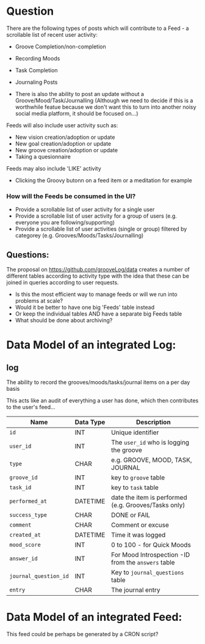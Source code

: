 # Question

There are the following types of posts which will contribute to a Feed - a scrollable list of recent user activity:

* Groove Completion/non-completion
* Recording Moods
* Task Completion
* Journaling Posts

* There is also the ability to post an update without a Groove/Mood/Task/Journalling (Although we need to decide if this is a worthwhile featue because we don't want this to turn into another noisy social media platform, it should be focused on...)

Feeds will also include user activity such as:
* New vision creation/adoption or update
* New goal creation/adoption or update
* New groove creation/adoption or update
* Taking a quesionnaire

Feeds may also include 'LIKE' activity
* Clicking the Groovy butonn on a feed item or a meditation for example

### How will the Feeds be consumed in the UI?
* Provide a scrollable list of user activity for a single user
* Provide a scrollable list of user activity for a group of users (e.g. everyone you are following/supporting)
* Provide a scrollable list of user activities (single or group) filtered by categorey (e.g. Grooves/Moods/Tasks/Journalling)

## Questions:
The proposal on https://github.com/grooveLog/data creates a number of different tables according to activity type with the idea that these can be joined in queries according to user requests.

* Is this the most efficient way to manage feeds or will we run into problems at scale?
* Would it be better to have one big 'Feeds' table instead
* Or keep the individual tables AND have a separate big Feeds table
* What should be done about archiving?

# Data Model of an integrated Log:

## log
The ability to record the grooves/moods/tasks/journal items on a per day basis

This acts like an audit of everything a user has done, which then contributes to the user's feed...

| Name | Data Type | Description |
| ------------- | ------------- | ---------- |
| `id` | INT  | Unique identifier |
| `user_id` | INT  | The `user_id` who is logging the groove |
| `type` | CHAR | e.g. GROOVE, MOOD, TASK, JOURNAL |
| `groove_id` | INT  | key to `groove` table |
| `task_id` | INT  | key to `task` table |
| `performed_at` | DATETIME  | date the item is performed (e.g. Grooves/Tasks only) |
| `success_type` | CHAR | DONE or FAIL |
| `comment` | CHAR | Comment or excuse |
| `created_at` | DATETIME | Time it was logged | 
| `mood_score` | INT  | 0 to 100 - for Quick Moods |
| `answer_id` | INT  | For Mood Introspection -ID from the `answers` table |
| `journal_question_id` | INT  | Key to `journal_questions` table |
| `entry` | CHAR  | The journal entry |

# Data Model of an integrated Feed:
This feed could be perhaps be generated by a CRON script?
